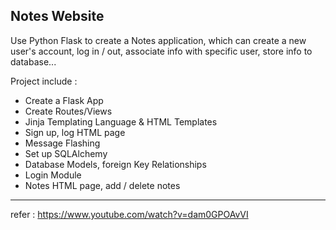 ## Notes Website
Use Python Flask to create a Notes application, which can create a new user's account, log in / out, associate info with specific user, store info to database...

Project include :  
- Create a Flask App
- Create Routes/Views
- Jinja Templating Language & HTML Templates
- Sign up, log HTML page
- Message Flashing
- Set up SQLAlchemy
- Database Models, foreign Key Relationships
- Login Module
- Notes HTML page, add / delete notes

-------------------
refer : https://www.youtube.com/watch?v=dam0GPOAvVI

